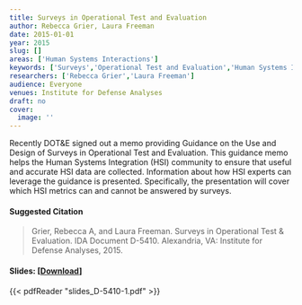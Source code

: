 ```yaml
---
title: Surveys in Operational Test and Evaluation
author: Rebecca Grier, Laura Freeman
date: 2015-01-01
year: 2015
slug: []
areas: ['Human Systems Interactions']
keywords: ['Surveys','Operational Test and Evaluation','Human Systems Interaction']
researchers: ['Rebecca Grier','Laura Freeman']
audience: Everyone
venues: Institute for Defense Analyses
draft: no
cover:
  image: ''
---
```




Recently  DOT&E signed out a memo providing Guidance on the Use and Design of Surveys in Operational Test and Evaluation. This guidance memo helps the Human Systems Integration (HSI) community to ensure that useful and accurate HSI data are collected. Information about how HSI experts can leverage the guidance is presented. Specifically, the presentation will cover which HSI metrics can and cannot be answered by surveys.

#### Suggested Citation
> Grier, Rebecca A, and Laura Freeman. Surveys in Operational Test & Evaluation. IDA Document D-5410. Alexandria, VA: Institute for Defense Analyses, 2015.

#### Slides: [[Download](slides_D-5410-1.pdf)]
{{< pdfReader "slides_D-5410-1.pdf" >}}




